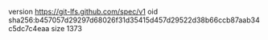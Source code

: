 version https://git-lfs.github.com/spec/v1
oid sha256:b457057d29297d68026f31d35415d457d29522d38b66ccb87aab34c5dc7c4eaa
size 1373

